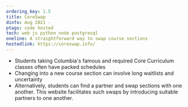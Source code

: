 ```yaml
---
ordering_key: 1.5
title: CoreSwap
dinfo: Aug 2021 -
ptags: code hosted
tech: web js python node postgresql
oneline: A straightforward way to swap course sections
hostedlink: https://coreswap.info/
---
```

- Students taking Columbia's famous and required Core Curriculum classes often have packed schedules
- Changing into a new course section can involve long waitlists and uncertainty
- Alternatively, students can find a partner and swap sections with one another. This website facilitates such swaps by introducing suitable partners to one another.